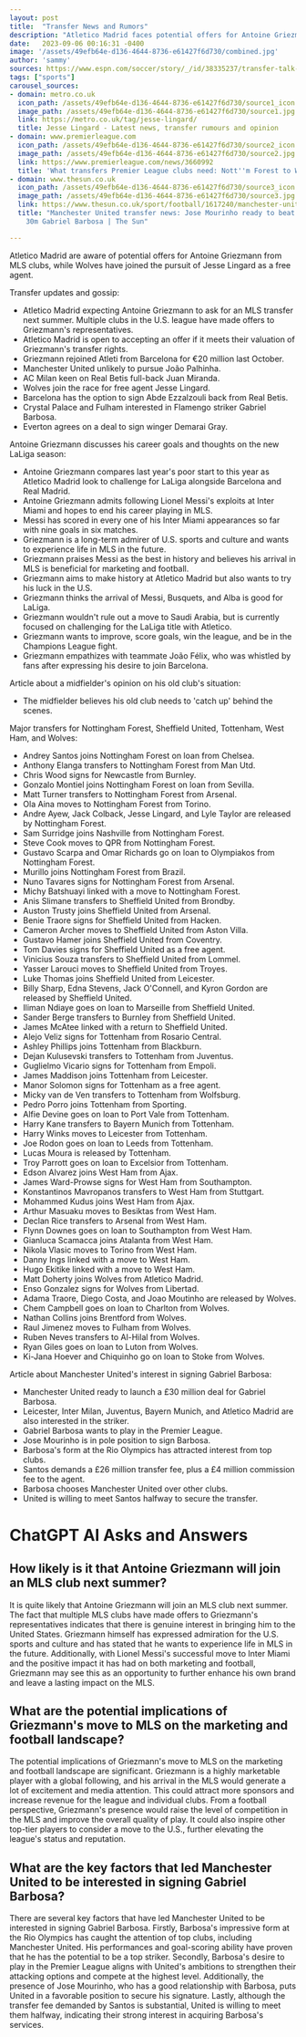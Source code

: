 ```yaml
---
layout: post
title:  "Transfer News and Rumors"
description: "Atletico Madrid faces potential offers for Antoine Griezmann from MLS clubs as Wolves join the pursuit of Jesse Lingard."
date:   2023-09-06 00:16:31 -0400
image: '/assets/49efb64e-d136-4644-8736-e61427f6d730/combined.jpg'
author: 'sammy'
sources: https://www.espn.com/soccer/story/_/id/38335237/transfer-talk-antoine-griezmann-expected-ask-mls-move-laliga https://africa.espn.com/football/story/_/id/38335237/transfer-talk-antoine-griezmann-expected-ask-mls-move-laliga https://www.espn.co.uk/football/story/_/id/38203827/atletico-madrid-antoine-griezmann-keen-follow-incredible-lionel-messi-mls https://metro.co.uk/tag/jesse-lingard/ https://www.premierleague.com/news/3660992 https://www.thesun.co.uk/sport/football/1617240/manchester-united-transfer-news-jose-mourinho-ready-to-beat-rivals-with-30m-move-for-brazilian-prodigy-gabriel-barbosa/
tags: ["sports"]
carousel_sources:
- domain: metro.co.uk
  icon_path: /assets/49efb64e-d136-4644-8736-e61427f6d730/source1_icon.jpg
  image_path: /assets/49efb64e-d136-4644-8736-e61427f6d730/source1.jpg
  link: https://metro.co.uk/tag/jesse-lingard/
  title: Jesse Lingard - Latest news, transfer rumours and opinion
- domain: www.premierleague.com
  icon_path: /assets/49efb64e-d136-4644-8736-e61427f6d730/source2_icon.jpg
  image_path: /assets/49efb64e-d136-4644-8736-e61427f6d730/source2.jpg
  link: https://www.premierleague.com/news/3660992
  title: 'What transfers Premier League clubs need: Nott''m Forest to Wolves'
- domain: www.thesun.co.uk
  icon_path: /assets/49efb64e-d136-4644-8736-e61427f6d730/source3_icon.jpg
  image_path: /assets/49efb64e-d136-4644-8736-e61427f6d730/source3.jpg
  link: https://www.thesun.co.uk/sport/football/1617240/manchester-united-transfer-news-jose-mourinho-ready-to-beat-rivals-with-30m-move-for-brazilian-prodigy-gabriel-barbosa/
  title: "Manchester United transfer news: Jose Mourinho ready to beat rivals to \xA3\
    30m Gabriel Barbosa | The Sun"

---
```


Atletico Madrid are aware of potential offers for Antoine Griezmann from MLS clubs, while Wolves have joined the pursuit of Jesse Lingard as a free agent.

Transfer updates and gossip:
- Atletico Madrid expecting Antoine Griezmann to ask for an MLS transfer next summer. Multiple clubs in the U.S. league have made offers to Griezmann's representatives.
- Atletico Madrid is open to accepting an offer if it meets their valuation of Griezmann's transfer rights.
- Griezmann rejoined Atleti from Barcelona for €20 million last October.
- Manchester United unlikely to pursue João Palhinha.
- AC Milan keen on Real Betis full-back Juan Miranda.
- Wolves join the race for free agent Jesse Lingard.
- Barcelona has the option to sign Abde Ezzalzouli back from Real Betis.
- Crystal Palace and Fulham interested in Flamengo striker Gabriel Barbosa.
- Everton agrees on a deal to sign winger Demarai Gray.

Antoine Griezmann discusses his career goals and thoughts on the new LaLiga season:
- Antoine Griezmann compares last year's poor start to this year as Atletico Madrid look to challenge for LaLiga alongside Barcelona and Real Madrid.
- Antoine Griezmann admits following Lionel Messi's exploits at Inter Miami and hopes to end his career playing in MLS.
- Messi has scored in every one of his Inter Miami appearances so far with nine goals in six matches.
- Griezmann is a long-term admirer of U.S. sports and culture and wants to experience life in MLS in the future.
- Griezmann praises Messi as the best in history and believes his arrival in MLS is beneficial for marketing and football.
- Griezmann aims to make history at Atletico Madrid but also wants to try his luck in the U.S.
- Griezmann thinks the arrival of Messi, Busquets, and Alba is good for LaLiga.
- Griezmann wouldn't rule out a move to Saudi Arabia, but is currently focused on challenging for the LaLiga title with Atletico.
- Griezmann wants to improve, score goals, win the league, and be in the Champions League fight.
- Griezmann empathizes with teammate João Félix, who was whistled by fans after expressing his desire to join Barcelona.

Article about a midfielder's opinion on his old club's situation:
- The midfielder believes his old club needs to 'catch up' behind the scenes.

Major transfers for Nottingham Forest, Sheffield United, Tottenham, West Ham, and Wolves:
- Andrey Santos joins Nottingham Forest on loan from Chelsea.
- Anthony Elanga transfers to Nottingham Forest from Man Utd.
- Chris Wood signs for Newcastle from Burnley.
- Gonzalo Montiel joins Nottingham Forest on loan from Sevilla.
- Matt Turner transfers to Nottingham Forest from Arsenal.
- Ola Aina moves to Nottingham Forest from Torino.
- Andre Ayew, Jack Colback, Jesse Lingard, and Lyle Taylor are released by Nottingham Forest.
- Sam Surridge joins Nashville from Nottingham Forest.
- Steve Cook moves to QPR from Nottingham Forest.
- Gustavo Scarpa and Omar Richards go on loan to Olympiakos from Nottingham Forest.
- Murillo joins Nottingham Forest from Brazil.
- Nuno Tavares signs for Nottingham Forest from Arsenal.
- Michy Batshuayi linked with a move to Nottingham Forest.
- Anis Slimane transfers to Sheffield United from Brondby.
- Auston Trusty joins Sheffield United from Arsenal.
- Benie Traore signs for Sheffield United from Hacken.
- Cameron Archer moves to Sheffield United from Aston Villa.
- Gustavo Hamer joins Sheffield United from Coventry.
- Tom Davies signs for Sheffield United as a free agent.
- Vinicius Souza transfers to Sheffield United from Lommel.
- Yasser Larouci moves to Sheffield United from Troyes.
- Luke Thomas joins Sheffield United from Leicester.
- Billy Sharp, Edna Stevens, Jack O'Connell, and Kyron Gordon are released by Sheffield United.
- Iliman Ndiaye goes on loan to Marseille from Sheffield United.
- Sander Berge transfers to Burnley from Sheffield United.
- James McAtee linked with a return to Sheffield United.
- Alejo Veliz signs for Tottenham from Rosario Central.
- Ashley Phillips joins Tottenham from Blackburn.
- Dejan Kulusevski transfers to Tottenham from Juventus.
- Guglielmo Vicario signs for Tottenham from Empoli.
- James Maddison joins Tottenham from Leicester.
- Manor Solomon signs for Tottenham as a free agent.
- Micky van de Ven transfers to Tottenham from Wolfsburg.
- Pedro Porro joins Tottenham from Sporting.
- Alfie Devine goes on loan to Port Vale from Tottenham.
- Harry Kane transfers to Bayern Munich from Tottenham.
- Harry Winks moves to Leicester from Tottenham.
- Joe Rodon goes on loan to Leeds from Tottenham.
- Lucas Moura is released by Tottenham.
- Troy Parrott goes on loan to Excelsior from Tottenham.
- Edson Alvarez joins West Ham from Ajax.
- James Ward-Prowse signs for West Ham from Southampton.
- Konstantinos Mavropanos transfers to West Ham from Stuttgart.
- Mohammed Kudus joins West Ham from Ajax.
- Arthur Masuaku moves to Besiktas from West Ham.
- Declan Rice transfers to Arsenal from West Ham.
- Flynn Downes goes on loan to Southampton from West Ham.
- Gianluca Scamacca joins Atalanta from West Ham.
- Nikola Vlasic moves to Torino from West Ham.
- Danny Ings linked with a move to West Ham.
- Hugo Ekitike linked with a move to West Ham.
- Matt Doherty joins Wolves from Atletico Madrid.
- Enso Gonzalez signs for Wolves from Libertad.
- Adama Traore, Diego Costa, and Joao Moutinho are released by Wolves.
- Chem Campbell goes on loan to Charlton from Wolves.
- Nathan Collins joins Brentford from Wolves.
- Raul Jimenez moves to Fulham from Wolves.
- Ruben Neves transfers to Al-Hilal from Wolves.
- Ryan Giles goes on loan to Luton from Wolves.
- Ki-Jana Hoever and Chiquinho go on loan to Stoke from Wolves.

Article about Manchester United's interest in signing Gabriel Barbosa:
- Manchester United ready to launch a £30 million deal for Gabriel Barbosa.
- Leicester, Inter Milan, Juventus, Bayern Munich, and Atletico Madrid are also interested in the striker.
- Gabriel Barbosa wants to play in the Premier League.
- Jose Mourinho is in pole position to sign Barbosa.
- Barbosa's form at the Rio Olympics has attracted interest from top clubs.
- Santos demands a £26 million transfer fee, plus a £4 million commission fee to the agent.
- Barbosa chooses Manchester United over other clubs.
- United is willing to meet Santos halfway to secure the transfer.


# ChatGPT AI Asks and Answers
## How likely is it that Antoine Griezmann will join an MLS club next summer?
It is quite likely that Antoine Griezmann will join an MLS club next summer. The fact that multiple MLS clubs have made offers to Griezmann's representatives indicates that there is genuine interest in bringing him to the United States. Griezmann himself has expressed admiration for the U.S. sports and culture and has stated that he wants to experience life in MLS in the future. Additionally, with Lionel Messi's successful move to Inter Miami and the positive impact it has had on both marketing and football, Griezmann may see this as an opportunity to further enhance his own brand and leave a lasting impact on the MLS.

## What are the potential implications of Griezmann's move to MLS on the marketing and football landscape?
The potential implications of Griezmann's move to MLS on the marketing and football landscape are significant. Griezmann is a highly marketable player with a global following, and his arrival in the MLS would generate a lot of excitement and media attention. This could attract more sponsors and increase revenue for the league and individual clubs. From a football perspective, Griezmann's presence would raise the level of competition in the MLS and improve the overall quality of play. It could also inspire other top-tier players to consider a move to the U.S., further elevating the league's status and reputation.

## What are the key factors that led Manchester United to be interested in signing Gabriel Barbosa?
There are several key factors that have led Manchester United to be interested in signing Gabriel Barbosa. Firstly, Barbosa's impressive form at the Rio Olympics has caught the attention of top clubs, including Manchester United. His performances and goal-scoring ability have proven that he has the potential to be a top striker. Secondly, Barbosa's desire to play in the Premier League aligns with United's ambitions to strengthen their attacking options and compete at the highest level. Additionally, the presence of Jose Mourinho, who has a good relationship with Barbosa, puts United in a favorable position to secure his signature. Lastly, although the transfer fee demanded by Santos is substantial, United is willing to meet them halfway, indicating their strong interest in acquiring Barbosa's services.

